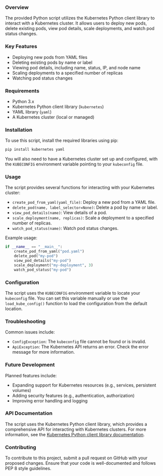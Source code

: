 ### Overview
The provided Python script utilizes the Kubernetes Python client library to interact with a Kubernetes cluster. It allows users to deploy new pods, delete existing pods, view pod details, scale deployments, and watch pod status changes.

### Key Features
* Deploying new pods from YAML files
* Deleting existing pods by name or label
* Viewing pod details, including name, status, IP, and node name
* Scaling deployments to a specified number of replicas
* Watching pod status changes

### Requirements
* Python 3.x
* Kubernetes Python client library (`kubernetes`)
* YAML library (`yaml`)
* A Kubernetes cluster (local or managed)

### Installation
To use this script, install the required libraries using pip:
```bash
pip install kubernetes yaml
```
You will also need to have a Kubernetes cluster set up and configured, with the `KUBECONFIG` environment variable pointing to your `kubeconfig` file.

### Usage
The script provides several functions for interacting with your Kubernetes cluster:
* `create_pod_from_yaml(yaml_file)`: Deploy a new pod from a YAML file.
* `delete_pod(name, label_selector=None)`: Delete a pod by name or label.
* `view_pod_details(name)`: View details of a pod.
* `scale_deployment(name, replicas)`: Scale a deployment to a specified number of replicas.
* `watch_pod_status(name)`: Watch pod status changes.

Example usage:
```python
if __name__ == "__main__":
    create_pod_from_yaml("pod.yaml")
    delete_pod("my-pod")
    view_pod_details("my-pod")
    scale_deployment("my-deployment", 3)
    watch_pod_status("my-pod")
```
### Configuration
The script uses the `KUBECONFIG` environment variable to locate your `kubeconfig` file. You can set this variable manually or use the `load_kube_config()` function to load the configuration from the default location.

### Troubleshooting
Common issues include:
* `ConfigException`: The `kubeconfig` file cannot be found or is invalid.
* `ApiException`: The Kubernetes API returns an error. Check the error message for more information.

### Future Development
Planned features include:
* Expanding support for Kubernetes resources (e.g., services, persistent volumes)
* Adding security features (e.g., authentication, authorization)
* Improving error handling and logging

### API Documentation
The script uses the Kubernetes Python client library, which provides a comprehensive API for interacting with Kubernetes clusters. For more information, see the [Kubernetes Python client library documentation](https://github.com/kubernetes-client/python).

### Contributing
To contribute to this project, submit a pull request on GitHub with your proposed changes. Ensure that your code is well-documented and follows PEP 8 style guidelines.